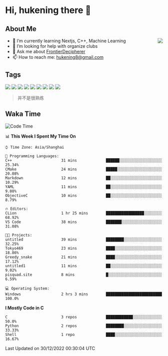 # Hi, hukening there 👋

## About Me

<a href="#">
  <img align="right" src="https://github-readme-stats.vercel.app/api?username=Tokyo469&count_private=true&show_icons=true&bg_color=15,f2f7fd,E0EAFC" />
</a>

- 🌱 I’m currently learning Nextjs, C++, Machine Learning
- 🤔 I’m looking for help with organize clubs
- 💬 Ask me about [FrontierDecipherer](https://github.com/FrontierDecipherer)
- 📫 How to reach me: hukening8@gmail.com

## Tags

![](https://img.shields.io/badge/-Python-3e74a2?style=flat-square&logo=Python&logoColor=fff)
![](https://img.shields.io/badge/-C++-00579c?style=flat-square&logo=cplusplus&logoColor=fff)
![](https://img.shields.io/badge/-Node.js-339933?style=flat-square&logo=Node.js&logoColor=fff)
![](https://img.shields.io/badge/-React-2d98ce?style=flat-square&logo=React&logoColor=fff)
![](https://img.shields.io/badge/-Next.js-717171?style=flat-square&logo=next.js&logoColor=fff)
![](https://img.shields.io/badge/-Docker-2496ED?style=flat-square&logo=Docker&logoColor=fff)
![](https://img.shields.io/badge/-Linux-000000?style=flat-square&logo=Linux&logoColor=fff)
![](https://img.shields.io/badge/-MySQL-4479A1?style=flat-square&logo=MySQL&logoColor=fff)
![](https://img.shields.io/badge/-MongoDB-47A248?style=flat-square&logo=MongoDB&logoColor=fff)

> 并不是很熟练

## Waka Time

<!--START_SECTION:waka-->
![Code Time](http://img.shields.io/badge/Code%20Time-38%20mins-blue)

📊 **This Week I Spent My Time On** 

```text
⌚︎ Time Zone: Asia/Shanghai

💬 Programming Languages: 
C++                      31 mins             ██████░░░░░░░░░░░░░░░░░░░   25.34% 
CMake                    24 mins             █████░░░░░░░░░░░░░░░░░░░░   20.08% 
Markdown                 12 mins             ██░░░░░░░░░░░░░░░░░░░░░░░   10.29% 
YAML                     11 mins             ██░░░░░░░░░░░░░░░░░░░░░░░   9.08% 
ObjectiveC               10 mins             ██░░░░░░░░░░░░░░░░░░░░░░░   8.79%

🔥 Editors: 
CLion                    1 hr 25 mins        █████████████████░░░░░░░░   68.92% 
VS Code                  38 mins             ███████░░░░░░░░░░░░░░░░░░   31.08%

🐱‍💻 Projects: 
untitled                 39 mins             ████████░░░░░░░░░░░░░░░░░   32.25% 
Tokyo469                 23 mins             ████░░░░░░░░░░░░░░░░░░░░░   18.86% 
Greedy_snake             21 mins             ████░░░░░░░░░░░░░░░░░░░░░   17.12% 
untitled1                11 mins             ██░░░░░░░░░░░░░░░░░░░░░░░   9.02% 
pisquad.site             8 mins              █░░░░░░░░░░░░░░░░░░░░░░░░   6.59%

💻 Operating System: 
Windows                  2 hrs 3 mins        █████████████████████████   100.0%

```

**I Mostly Code in C** 

```text
C                        3 repos             ████████████░░░░░░░░░░░░░   50.0% 
Python                   2 repos             ████████░░░░░░░░░░░░░░░░░   33.33% 
Shell                    1 repo              ████░░░░░░░░░░░░░░░░░░░░░   16.67%

```



 Last Updated on 30/12/2022 00:30:04 UTC
<!--END_SECTION:waka-->